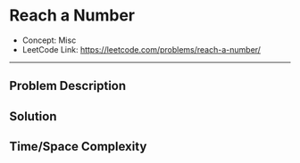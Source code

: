 # Reach a Number

- Concept: Misc
- LeetCode Link: https://leetcode.com/problems/reach-a-number/

---

## Problem Description

## Solution

## Time/Space Complexity

